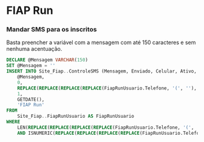 # FIAP Run

### Mandar SMS para os inscritos

Basta preencher a variável com a mensagem com até 150 caracteres e sem nenhuma acentuação.

```sql
DECLARE @Mensagem VARCHAR(150)
SET @Mensagem = ''
INSERT INTO Site_Fiap..ControleSMS (Mensagem, Enviado, Celular, Ativo, DataCadastro, SistemaOrigem) SELECT 
	@Mensagem,
	0,
	REPLACE(REPLACE(REPLACE(REPLACE(FiapRunUsuario.Telefone, '(', ''), ')', ''), ' ', ''), '-', ''),
	1,
	GETDATE(),
	'FIAP Run'
FROM 
	Site_Fiap..FiapRunUsuario AS FiapRunUsuario
WHERE 
	LEN(REPLACE(REPLACE(REPLACE(REPLACE(FiapRunUsuario.Telefone, '(', ''), ')', ''), ' ', ''), '-', '')) = 11 
	AND ISNUMERIC(REPLACE(REPLACE(REPLACE(REPLACE(FiapRunUsuario.Telefone, '(', ''), ')', ''), ' ', ''), '-', '')) = 1
```